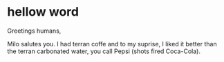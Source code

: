 # hellow word

Greetings humans,

Milo salutes you. I had terran coffe and to my suprise, I liked it better than the terran carbonated water, you call Pepsi (shots fired Coca-Cola).

